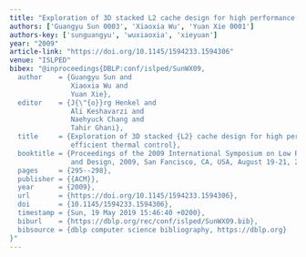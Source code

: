 ```yaml
---
title: "Exploration of 3D stacked L2 cache design for high performance and efficient thermal control"
authors: ['Guangyu Sun 0003', 'Xiaoxia Wu', 'Yuan Xie 0001']
authors-key: ['sunguangyu', 'wuxiaoxia', 'xieyuan']
year: "2009"
article-link: "https://doi.org/10.1145/1594233.1594306"
venue: "ISLPED"
bibex: "@inproceedings{DBLP:conf/islped/SunWX09,
  author    = {Guangyu Sun and
               Xiaoxia Wu and
               Yuan Xie},
  editor    = {J{\"{o}}rg Henkel and
               Ali Keshavarzi and
               Naehyuck Chang and
               Tahir Ghani},
  title     = {Exploration of 3D stacked {L2} cache design for high performance and
               efficient thermal control},
  booktitle = {Proceedings of the 2009 International Symposium on Low Power Electronics
               and Design, 2009, San Fancisco, CA, USA, August 19-21, 2009},
  pages     = {295--298},
  publisher = {{ACM}},
  year      = {2009},
  url       = {https://doi.org/10.1145/1594233.1594306},
  doi       = {10.1145/1594233.1594306},
  timestamp = {Sun, 19 May 2019 15:46:40 +0200},
  biburl    = {https://dblp.org/rec/conf/islped/SunWX09.bib},
  bibsource = {dblp computer science bibliography, https://dblp.org}
}"
---
```

